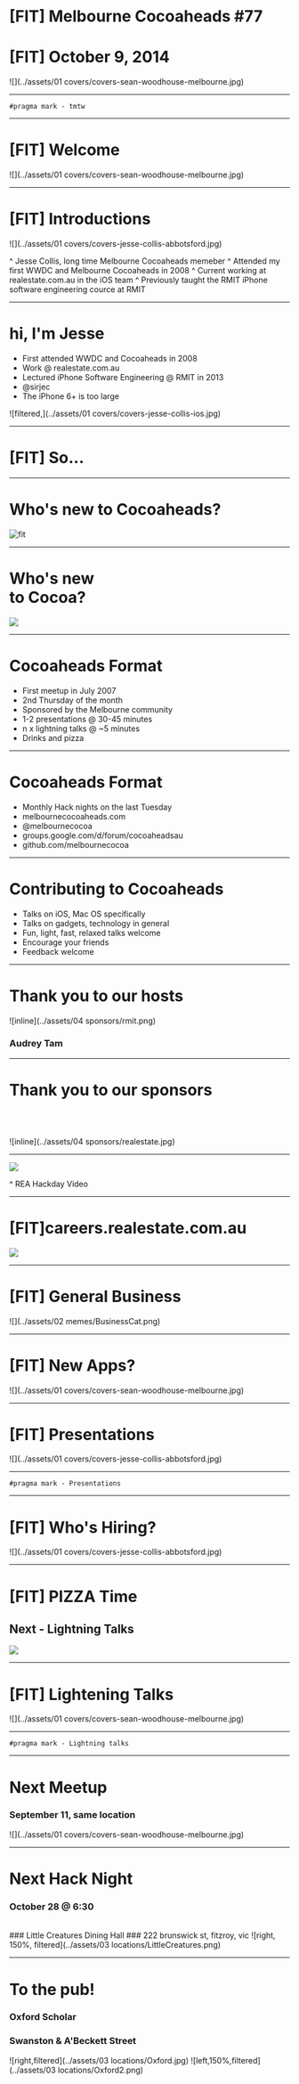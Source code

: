 # [FIT] Melbourne Cocoaheads #77
# [FIT] October 9, 2014
![](../assets/01 covers/covers-sean-woodhouse-melbourne.jpg)

---

```
#pragma mark - tmtw
```

---

# [FIT] Welcome
![](../assets/01 covers/covers-sean-woodhouse-melbourne.jpg)

---

# [FIT] Introductions
![](../assets/01 covers/covers-jesse-collis-abbotsford.jpg)

^ Jesse Collis, long time Melbourne Cocoaheads memeber
^ Attended my first WWDC and Melbourne Cocoaheads in 2008
^ Current working at realestate.com.au in the iOS team
^ Previously taught the RMIT iPhone software engineering cource at RMIT

---

# hi, I'm Jesse

- First attended WWDC and Cocoaheads in 2008
- Work @ realestate.com.au
- Lectured iPhone Software Engineering @ RMIT in 2013
- @sirjec
- The iPhone 6+ is too large

![filtered,](../assets/01 covers/covers-jesse-collis-ios.jpg)

---

# [FIT] So...

---

# Who's new to Cocoaheads?

![fit](http://www.sntandrews.org/wp-content/uploads/imnewhere.jpg)

---

# Who's new <br />to Cocoa?

![](http://briancovelli.com/wp-content/uploads/2014/05/i-have-no-idea-what-im-doing-science-dog.jpg)

---

# Cocoaheads Format

- First meetup in July 2007
- 2nd Thursday of the month
- Sponsored by the Melbourne community
- 1-2 presentations @ 30-45 minutes
- n x lightning talks @ ~5 minutes
- Drinks and pizza

---

# Cocoaheads Format 

- Monthly Hack nights on the last Tuesday
- melbournecocoaheads.com
- @melbournecocoa
- groups.google.com/d/forum/cocoaheadsau
- github.com/melbournecocoa

---

# Contributing to Cocoaheads

- Talks on iOS, Mac OS specifically
- Talks on gadgets, technology in general
- Fun, light, fast, relaxed talks welcome
- Encourage your friends
- Feedback welcome

---

# Thank you to our hosts

![inline](../assets/04 sponsors/rmit.png)

### Audrey Tam

---

# Thank you to our sponsors

<br /><br />

![inline](../assets/04 sponsors/realestate.jpg)

---

![](https://www.youtube.com/watch?v=L6DbgkilwgY)

^ REA Hackday Video

---

# [FIT]careers.realestate.com.au

![](http://careers.realestate.com.au/wp-content/uploads/2012/09/Office-Action-019-1000x360.jpg)

--- 

# [FIT] General Business

![](../assets/02 memes/BusinessCat.png)

---

# [FIT] New Apps?

![](../assets/01 covers/covers-sean-woodhouse-melbourne.jpg)

---

# [FIT] Presentations

![](../assets/01 covers/covers-jesse-collis-abbotsford.jpg)

---

```
#pragma mark - Presentations
```

---

# [FIT] Who's Hiring?

![](../assets/01 covers/covers-jesse-collis-abbotsford.jpg)

---

# [FIT] PIZZA Time
## Next - Lightning Talks

![](http://richthediabetic.com/wp-content/uploads/2013/07/Pizza.jpg)

---

# [FIT] Lightening Talks

![](../assets/01 covers/covers-sean-woodhouse-melbourne.jpg)

---

```
#pragma mark - Lightning talks
```

---

# Next Meetup
### September 11, same location

![](../assets/01 covers/covers-sean-woodhouse-melbourne.jpg)

---

# Next Hack Night
### October 28 @ 6:30
<br />
### Little Creatures Dining Hall 
### 222 brunswick st, fitzroy, vic
![right, 150%, filtered](../assets/03 locations/LittleCreatures.png)

---

# To the pub!
### Oxford Scholar
### Swanston & A'Beckett Street

![right,filtered](../assets/03 locations/Oxford.jpg)
![left,150%,filtered](../assets/03 locations/Oxford2.png)


